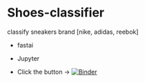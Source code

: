 # Shoes-classifier

classify sneakers brand [nike, adidas, reebok]

* fastai
* Jupyter

* Click the button -> [![Binder](https://mybinder.org/badge_logo.svg)](https://mybinder.org/v2/gh/freemjstudio/Shoes-classifier.git/master)
